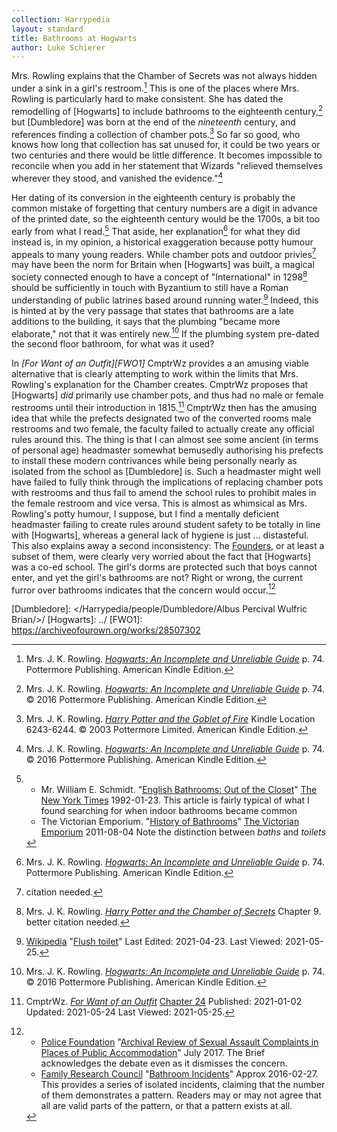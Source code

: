 ```yaml
---
collection: Harrypedia
layout: standard
title: Bathrooms at Hogwarts
author: Luke Schierer
---
```


Mrs. Rowling explains that the Chamber of Secrets was not always hidden under a
sink in a girl's restroom.[^210525-1] This is one of the places where Mrs.
Rowling is particularly hard to make consistent. She has dated the remodelling
of [Hogwarts] to include bathrooms to the eighteenth century,[^210928-1] but
[Dumbledore] was born at the end of the _nineteenth_ century, and references
finding a collection of chamber pots.[^210928-2] So far so good, who knows
how long that collection has sat unused for, it could be two years or two
centuries and there would be little difference. It becomes impossible to
reconcile when you add in her statement that Wizards "relieved themselves
wherever they stood, and vanished the evidence."[^210928-3]

Her dating of its conversion in the eighteenth century is probably the common
mistake of forgetting that century numbers are a digit in advance of the printed
date, so the eighteenth century would be the 1700s, a bit too early from what I
read.[^210525-2] That aside, her explanation[^210525-3] for what they did
instead is, in my opinion, a historical exaggeration because potty humour
appeals to many young readers. While chamber pots and outdoor
privies[^210525-4] may have been the norm for Britain when [Hogwarts] was built, a
magical society connected enough to have a concept of "International" in
1298[^210525-5] should be sufficiently in touch with Byzantium to still have a
Roman understanding of public latrines based around running water.[^210525-6]
Indeed, this is hinted at by the very passage that states that bathrooms are a
late additions to the building, it says that the plumbing "became more
elaborate," not that it was entirely new.[^210928-4] If the plumbing system
pre-dated the second floor bathroom, for what was it used?

In _[For Want of an Outfit][FWO1]_ CmptrWz provides a an amusing viable
alternative that is clearly attempting to work within the limits that Mrs.
Rowling's explanation for the Chamber creates. CmptrWz proposes that [Hogwarts]
_did_ primarily use chamber pots, and thus had no male or female restrooms until
their introduction in 1815.[^210525-7] CmptrWz then has the amusing idea that
while the prefects designated two of the converted rooms male restrooms and two
female, the faculty failed to actually create any official rules around this.
The thing is that I can almost see some ancient (in terms of personal age)
headmaster somewhat bemusedly authorising his prefects to install these modern
contrivances while being personally nearly as isolated from the school as
[Dumbledore] is. Such a headmaster might well have failed to fully think
through the implications of replacing chamber pots with restrooms and thus fail
to amend the school rules to prohibit males in the female restroom and vice
versa. This is almost as whimsical as Mrs. Rowling's potty humour, I suppose,
but I find a mentally deficient headmaster failing to create rules around
student safety to be totally in line with [Hogwarts], whereas a general lack of
hygiene is just … distasteful. This also explains away a second inconsistency:
The [Founders], or at least a subset of them, were clearly very worried about
the fact that [Hogwarts] was a co-ed school. The girl's dorms are protected
such that boys cannot enter, and yet the girl's bathrooms are not? Right or
wrong, the current furror over bathrooms indicates that the concern would
occur.[^210928-5]

[Founders]: ../Founding/

[Dumbledore]: </Harrypedia/people/Dumbledore/Albus Percival Wulfric Brian/>/
[Hogwarts]: ../
[FWO1]: https://archiveofourown.org/works/28507302

[^210928-5]:
    - [Police Foundation](https://www.policefoundation.org/)
      "[Archival Review of Sexual Assault Complaints
      in Places of Public
      Accommodation](https://www.policefoundation.org/wp-content/uploads/2017/07/PF_Research-Brief_JULY-2017-FINAL-1.pdf)"
      July 2017. The Brief acknowledges the debate even as it dismisses the
      concern.
    - [Family Research Council](https://frc.org)
      "[Bathroom Incidents](https://downloads.frc.org/EF/EF16F27.pdf)"
      Approx 2016-02-27. This provides a series of isolated incidents, claiming
      that the number of them demonstrates a pattern. Readers may or may not
      agree that all are valid parts of the pattern, or that a pattern exists at
      all.

[^210928-2]:
    Mrs. J. K. Rowling.
    _[Harry Potter and the Goblet of Fire](https://www.goodreads.com/book/show/6.Harry_Potter_and_the_Goblet_of_Fire)_
    Kindle Location 6243-6244.
    © 2003 Pottermore Limited. American Kindle Edition.

[^210928-4]:
    Mrs. J. K. Rowling.
    _[Hogwarts: An Incomplete and Unreliable Guide](https://www.goodreads.com/book/show/31538647-hogwarts)_
    p. 74. © 2016 Pottermore Publishing. American Kindle Edition.

[^210928-3]:
    Mrs. J. K. Rowling.
    _[Hogwarts: An Incomplete and Unreliable Guide](https://www.goodreads.com/book/show/31538647-hogwarts)_
    p. 74. © 2016 Pottermore Publishing. American Kindle Edition.

[^210928-1]:
    Mrs. J. K. Rowling.
    _[Hogwarts: An Incomplete and Unreliable Guide](https://www.goodreads.com/book/show/31538647-hogwarts)_
    p. 74. © 2016 Pottermore Publishing. American Kindle Edition.

[^210525-7]:
    CmptrWz.
    _[For Want of an Outfit](https://archiveofourown.org/works/28507302)_
    [Chapter 24](https://archiveofourown.org/works/28507302/chapters/77941415)
    Published: 2021-01-02 Updated: 2021-05-24 Last Viewed: 2021-05-25.

[^210525-6]:
    [Wikipedia](https://en.wikipedia.org)
    "[Flush toilet](https://en.wikipedia.org/wiki/Flush_toilet#Pre-modern_flush_toilet_systems)"
    Last Edited: 2021-04-23. Last Viewed: 2021-05-25.

[^210525-5]:
    Mrs. J. K. Rowling.
    _[Harry Potter and the Chamber of Secrets](https://www.goodreads.com/book/show/15881.Harry_Potter_and_the_Chamber_of_Secrets)_
    Chapter 9. better citation needed.

[^210525-4]: citation needed.

[^210525-2]:
    - Mr. William E. Schmidt.
      "[English Bathrooms: Out of the Closet](https://www.nytimes.com/1992/01/23/garden/english-bathrooms-out-of-the-closet.html)"
      [The New York Times](https://www.nytimes.com) 1992-01-23.
      This article is fairly typical of what I found searching for when indoor
      bathrooms became common
    - The Victorian Emporium.
      "[History of Bathrooms](https://www.thevictorianemporium.com/publications/History/article/history_of_bathrooms)"
      [The Victorian Emporium](https://www.thevictorianemporium.com) 2011-08-04
      Note the distinction between _baths_ and _toilets_

[^210525-1]:
    Mrs. J. K. Rowling.
    _[Hogwarts: An Incomplete and Unreliable Guide](https://www.goodreads.com/book/show/31538647-hogwarts)_
    p. 74. Pottermore Publishing. American Kindle Edition.

[^210525-3]:
    Mrs. J. K. Rowling.
    _[Hogwarts: An Incomplete and Unreliable Guide](https://www.goodreads.com/book/show/31538647-hogwarts)_
    p. 74. Pottermore Publishing. American Kindle Edition.
